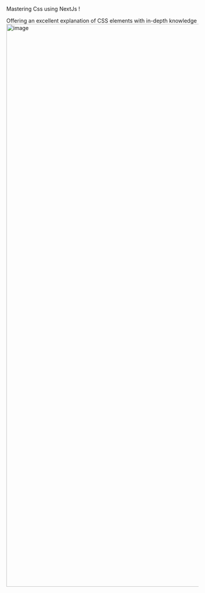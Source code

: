 Mastering Css using NextJs !

Offering an excellent explanation of CSS elements with in-depth knowledge
<img width="1470" alt="image" src="https://github.com/user-attachments/assets/0ce8e649-46f9-44b0-a717-4a82b138c03e" />
